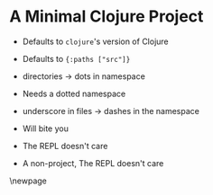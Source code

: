 # A Minimal Clojure Project

* Defaults to `clojure`'s version of Clojure
* Defaults to `{:paths ["src"]}`

* directories -> dots in namespace
* Needs a dotted namespace
* underscore in files -> dashes in the namespace

* Will bite you
* The REPL doesn't care

* A non-project, The REPL doesn't care

\newpage